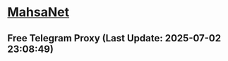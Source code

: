 
# [MahsaNet](https://t.me/mahsa_net)
## Free Telegram Proxy (Last Update: 2025-07-02 23:08:49)

    
